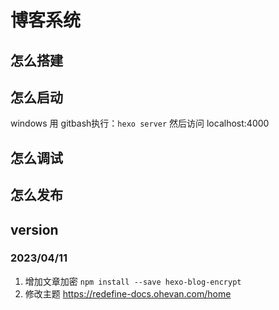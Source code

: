 # 博客系统
## 怎么搭建
## 怎么启动
windows 用 gitbash执行：`hexo server`
然后访问 localhost:4000
## 怎么调试
## 怎么发布

## version 
### 2023/04/11
1. 增加文章加密
        ```
        npm install --save hexo-blog-encrypt
        ```
2. 修改主题
https://redefine-docs.ohevan.com/home